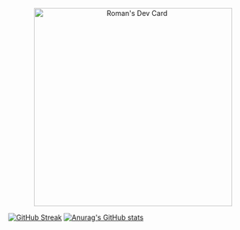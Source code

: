 <p align="center">
  <a href="https://app.daily.dev/neverFeltAlive"><img src="https://api.daily.dev/devcards/5a014fbe5cee47d2bd0155c7bc65e8f1.png?r=lno" width="400" alt="Roman's Dev Card"/></a>
</p>

[![GitHub Streak](https://streak-stats.demolab.com?user=neverFeltAlive&theme=radical)](https://git.io/streak-stats)
[![Anurag's GitHub stats](https://github-readme-stats.vercel.app/api?username=neverFeltAlive&theme=radical)](https://github.com/anuraghazra/github-readme-stats)

<!--
**neverFeltAlive/neverFeltAlive** is a ✨ _special_ ✨ repository because its `README.md` (this file) appears on your GitHub profile.

Here are some ideas to get you started:

- 🔭 I’m currently working on ...
- 🌱 I’m currently learning ...
- 👯 I’m looking to collaborate on ...
- 🤔 I’m looking for help with ...
- 💬 Ask me about ...
- 📫 How to reach me: ...
- 😄 Pronouns: ...
- ⚡ Fun fact: ...
-->
